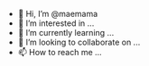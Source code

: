 - 👋 Hi, I’m @maemama
- 👀 I’m interested in ...
- 🌱 I’m currently learning ...
- 💞️ I’m looking to collaborate on ...
- 📫 How to reach me ...

<!---
maemama/maemama is a ✨ special ✨ repository because its `README.md` (this file) appears on your GitHub profile.
You can click the Preview link to take a look at your changes.
--->

